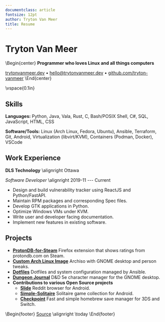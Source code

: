 ```yaml
---
documentclass: article
fontsize: 12pt
author: Tryton Van Meer
title: Resume
---
```


# Tryton Van Meer

\Begin{center}
**Programmer who loves Linux and all things computers**

[trytonvanmeer.dev](https://trytonvanmeer.dev)
• [hello@trytonvanmeer.dev](mailto:hello@trytonvanmeer.dev)
• [github.com/tryton-vanmeer](https://github.com/tryton-vanmeer)
\End{center}

\vspace{0.1in}

## Skills

**Languages:** Python, Java, Vala, Rust, C, Bash/POSIX Shell, C#, SQL, JavaScript, HTML, CSS

**Software/Tools:** Linux (Arch Linux, Fedora, Ubuntu), Ansible, Terraform, Git, Android, Virtualization (libvirt/KVM), Containers (Podman, Docker), VSCode

## Work Experience

**DLS Technology** \alignright Ottawa

*Software Developer* \alignright 2019-11 --- Current

+ Design and build vulnerability tracker using ReactJS and Python/FastAPI.
+ Maintain RPM packages and corresponding Spec files.
+ Develop GTK applications in Python.
+ Optimize Windows VMs under KVM.
+ Write user and developer facing documentation.
+ Implement new features in existing software.

## Projects

+ **[ProtonDB-for-Steam](https://github.com/tryton-vanmeer/ProtonDB-for-Steam)** Firefox extension that shows ratings from protondb.com on Steam.
+ **[Custom Arch Linux Image](https://github.com/tryton-vanmeer/archlinux)** Archiso with GNOME desktop and person tweaks.
+ **[Dotfiles](https://github.com/tryton-vanmeer/dotfiles)** Dotfiles and system configuration managed by Ansible.
+ **[Dungeon Journal](https://github.com/tryton-vanmeer/DungeonJournal)** D&D 5e character manager for the GNOME desktop.
+ **Contributions to various Open Source projects**
    + **[Slide](https://github.com/ccrama/Slide)** Reddit browser for Android.
    + **[Simple-Solitaire](https://github.com/TobiasBielefeld/Simple-Solitaire)** Solitaire game collection for Android.
    + **[Checkpoint](https://github.com/FlagBrew/Checkpoint)** Fast and simple homebrew save manager for 3DS and Switch.

\Begin{footer}
[Source](https://github.com/tryton-vanmeer/Resume) \alignright \today
\End{footer}
